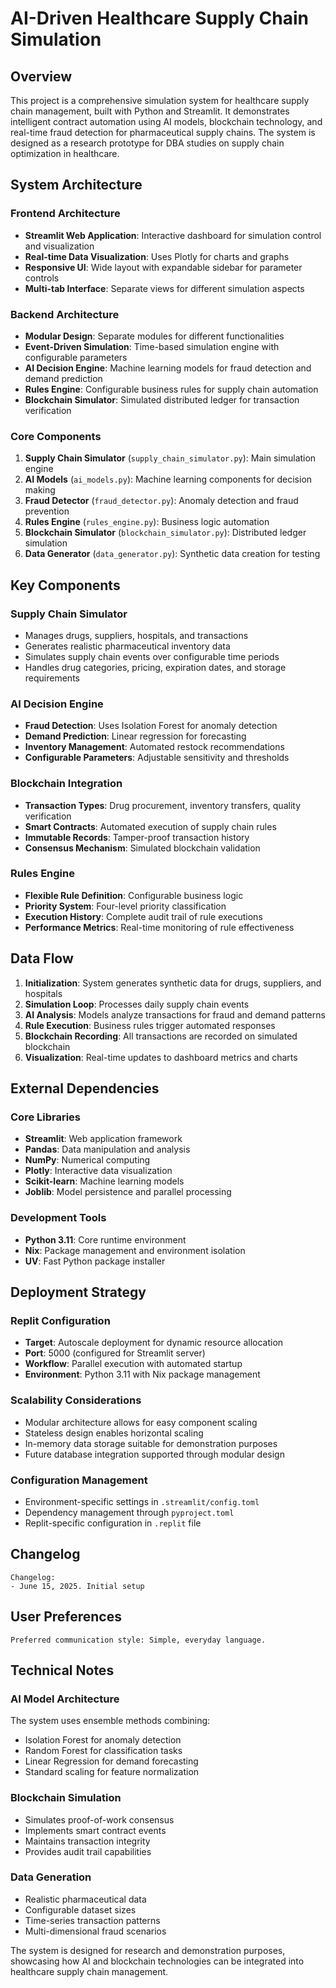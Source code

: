 # AI-Driven Healthcare Supply Chain Simulation

## Overview

This project is a comprehensive simulation system for healthcare supply chain management, built with Python and Streamlit. It demonstrates intelligent contract automation using AI models, blockchain technology, and real-time fraud detection for pharmaceutical supply chains. The system is designed as a research prototype for DBA studies on supply chain optimization in healthcare.

## System Architecture

### Frontend Architecture
- **Streamlit Web Application**: Interactive dashboard for simulation control and visualization
- **Real-time Data Visualization**: Uses Plotly for charts and graphs
- **Responsive UI**: Wide layout with expandable sidebar for parameter controls
- **Multi-tab Interface**: Separate views for different simulation aspects

### Backend Architecture
- **Modular Design**: Separate modules for different functionalities
- **Event-Driven Simulation**: Time-based simulation engine with configurable parameters
- **AI Decision Engine**: Machine learning models for fraud detection and demand prediction
- **Rules Engine**: Configurable business rules for supply chain automation
- **Blockchain Simulator**: Simulated distributed ledger for transaction verification

### Core Components
1. **Supply Chain Simulator** (`supply_chain_simulator.py`): Main simulation engine
2. **AI Models** (`ai_models.py`): Machine learning components for decision making
3. **Fraud Detector** (`fraud_detector.py`): Anomaly detection and fraud prevention
4. **Rules Engine** (`rules_engine.py`): Business logic automation
5. **Blockchain Simulator** (`blockchain_simulator.py`): Distributed ledger simulation
6. **Data Generator** (`data_generator.py`): Synthetic data creation for testing

## Key Components

### Supply Chain Simulator
- Manages drugs, suppliers, hospitals, and transactions
- Generates realistic pharmaceutical inventory data
- Simulates supply chain events over configurable time periods
- Handles drug categories, pricing, expiration dates, and storage requirements

### AI Decision Engine
- **Fraud Detection**: Uses Isolation Forest for anomaly detection
- **Demand Prediction**: Linear regression for forecasting
- **Inventory Management**: Automated restock recommendations
- **Configurable Parameters**: Adjustable sensitivity and thresholds

### Blockchain Integration
- **Transaction Types**: Drug procurement, inventory transfers, quality verification
- **Smart Contracts**: Automated execution of supply chain rules
- **Immutable Records**: Tamper-proof transaction history
- **Consensus Mechanism**: Simulated blockchain validation

### Rules Engine
- **Flexible Rule Definition**: Configurable business logic
- **Priority System**: Four-level priority classification
- **Execution History**: Complete audit trail of rule executions
- **Performance Metrics**: Real-time monitoring of rule effectiveness

## Data Flow

1. **Initialization**: System generates synthetic data for drugs, suppliers, and hospitals
2. **Simulation Loop**: Processes daily supply chain events
3. **AI Analysis**: Models analyze transactions for fraud and demand patterns
4. **Rule Execution**: Business rules trigger automated responses
5. **Blockchain Recording**: All transactions are recorded on simulated blockchain
6. **Visualization**: Real-time updates to dashboard metrics and charts

## External Dependencies

### Core Libraries
- **Streamlit**: Web application framework
- **Pandas**: Data manipulation and analysis
- **NumPy**: Numerical computing
- **Plotly**: Interactive data visualization
- **Scikit-learn**: Machine learning models
- **Joblib**: Model persistence and parallel processing

### Development Tools
- **Python 3.11**: Core runtime environment
- **Nix**: Package management and environment isolation
- **UV**: Fast Python package installer

## Deployment Strategy

### Replit Configuration
- **Target**: Autoscale deployment for dynamic resource allocation
- **Port**: 5000 (configured for Streamlit server)
- **Workflow**: Parallel execution with automated startup
- **Environment**: Python 3.11 with Nix package management

### Scalability Considerations
- Modular architecture allows for easy component scaling
- Stateless design enables horizontal scaling
- In-memory data storage suitable for demonstration purposes
- Future database integration supported through modular design

### Configuration Management
- Environment-specific settings in `.streamlit/config.toml`
- Dependency management through `pyproject.toml`
- Replit-specific configuration in `.replit` file

## Changelog

```
Changelog:
- June 15, 2025. Initial setup
```

## User Preferences

```
Preferred communication style: Simple, everyday language.
```

## Technical Notes

### AI Model Architecture
The system uses ensemble methods combining:
- Isolation Forest for anomaly detection
- Random Forest for classification tasks
- Linear Regression for demand forecasting
- Standard scaling for feature normalization

### Blockchain Simulation
- Simulates proof-of-work consensus
- Implements smart contract events
- Maintains transaction integrity
- Provides audit trail capabilities

### Data Generation
- Realistic pharmaceutical data
- Configurable dataset sizes
- Time-series transaction patterns
- Multi-dimensional fraud scenarios

The system is designed for research and demonstration purposes, showcasing how AI and blockchain technologies can be integrated into healthcare supply chain management.